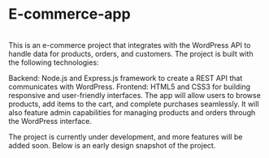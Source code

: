 <h1>E-commerce-app</h1> <br>
This is an e-commerce project that integrates with the WordPress API to handle data for products, orders, and customers. The project is built with the following technologies:

Backend: Node.js and Express.js framework to create a REST API that communicates with WordPress.
Frontend: HTML5 and CSS3 for building responsive and user-friendly interfaces.
The app will allow users to browse products, add items to the cart, and complete purchases seamlessly. It will also feature admin capabilities for managing products and orders through the WordPress interface.

The project is currently under development, and more features will be added soon. Below is an early design snapshot of the project.
